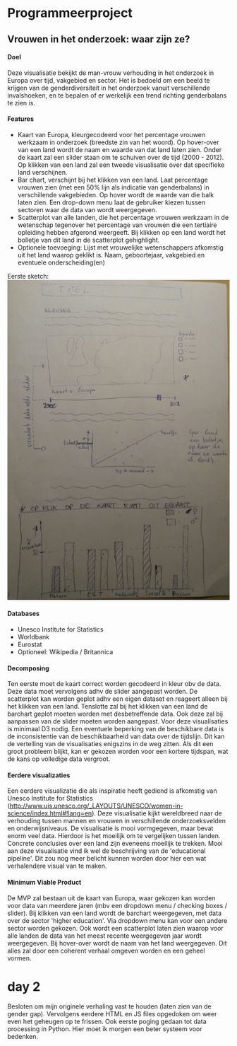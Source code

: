 # Programmeerproject

## Vrouwen in het onderzoek: waar zijn ze?

#### Doel

Deze visualisatie bekijkt de man-vrouw verhouding in het onderzoek in Europa over tijd, vakgebied en sector. Het is bedoeld om een beeld te krijgen van de genderdiversiteit in het onderzoek vanuit verschillende invalshoeken, en te bepalen of er werkelijk een trend richting genderbalans te zien is.

#### Features

- Kaart van Europa, kleurgecodeerd voor het percentage vrouwen werkzaam in onderzoek (breedste zin van het woord). Op hover-over van een land wordt de naam en waarde van dat land laten zien. Onder de kaart zal een slider staan om te schuiven over de tijd (2000 - 2012). Op klikken van een land zal een tweede visualisatie over dat specifieke land verschijnen.
- Bar chart, verschijnt bij het klikken van een land. Laat percentage vrouwen zien (met een 50% lijn als indicatie van genderbalans) in verschillende vakgebieden. Op hover wordt de waarde van die balk laten zien. Een drop-down menu laat de gebruiker kiezen tussen sectoren waar de data van wordt weergegeven.
- Scatterplot van alle landen, die het percentage vrouwen werkzaam in de wetenschap tegenover het percentage van vrouwen die een tertiaire opleiding hebben afgerond weergeeft. Bij klikken op een land wordt het bolletje van dit land in de scatterplot gehighlight.
- Optionele toevoeging: Lijst met vrouwelijke wetenschappers afkomstig uit het land waarop geklikt is. Naam, geboortejaar, vakgebied en eventuele onderscheiding(en)

Eerste sketch: 
![](doc/Sketch_1.jpg)

#### Databases

- Unesco Institute for Statistics
- Worldbank
- Eurostat
- Optioneel: Wikipedia / Britannica

#### Decomposing

Ten eerste moet de kaart correct worden gecodeerd in kleur obv de data. Deze data moet vervolgens adhv de slider aangepast worden. De scatterplot kan worden geplot adhv een eigen dataset en reageert alleen bij het klikken van een land. Tenslotte zal bij het klikken van een land de barchart geplot moeten worden met desbetreffende data. Ook deze zal bij aanpassen van de slider moeten worden aangepast.
Voor deze visualisaties is minimaal D3 nodig.
Een eventuele beperking van de beschikbare data is de inconsistentie van de beschikbaarheid van data over de tijdslijn. Dit kan de vertelling van de visualisaties enigszins in de weg zitten. Als dit een groot probleem blijkt, kan er gekozen worden voor een kortere tijdspan, wat de kans op volledige data vergroot.

#### Eerdere visualizaties

Een eerdere visualizatie die als inspiratie heeft gediend is afkomstig van Unesco Institute for Statistics (http://www.uis.unesco.org/_LAYOUTS/UNESCO/women-in-science/index.html#!lang=en). Deze visualisatie kijkt wereldbreed naar de verhouding tussen mannen en vrouwen in verschillende onderzoeksvelden en onderwijsniveaus. De visualisatie is mooi vormgegeven, maar bevat enorm veel data. Hierdoor is het moeilijk om te vergelijken tussen landen. Concrete conclusies over een land zijn eveneens moeilijk te trekken. Mooi aan deze visualisatie vind ik wel de beschrijving van de 'educational pipeline'. Dit zou nog meer belicht kunnen worden door hier een wat verhalendere visual van te maken.

#### Minimum Viable Product

De MVP zal bestaan uit de kaart van Europa, waar gekozen kan worden voor data van meerdere jaren (mbv een dropdown menu / checking boxes / slider). Bij klikken van een land wordt de barchart weergegeven, met data over de sector 'higher education'. Via dropdown menu kan voor een andere sector worden gekozen. Ook wordt een scatterplot laten zien waarop voor alle landen de data van het meest recente weergegeven jaar wordt weergegeven. Bij hover-over wordt de naam van het land weergegeven. Dit alles zal door een coherent verhaal omgeven worden en een geheel vormen.

# day 2
Besloten om mijn originele verhaling vast te houden (laten zien van de gender gap). Vervolgens eerdere HTML en JS files opgedoken om weer even het geheugen op te frissen. Ook eerste poging gedaan tot data processing in Python. Hier moet ik morgen een beter systeem voor bedenken.
